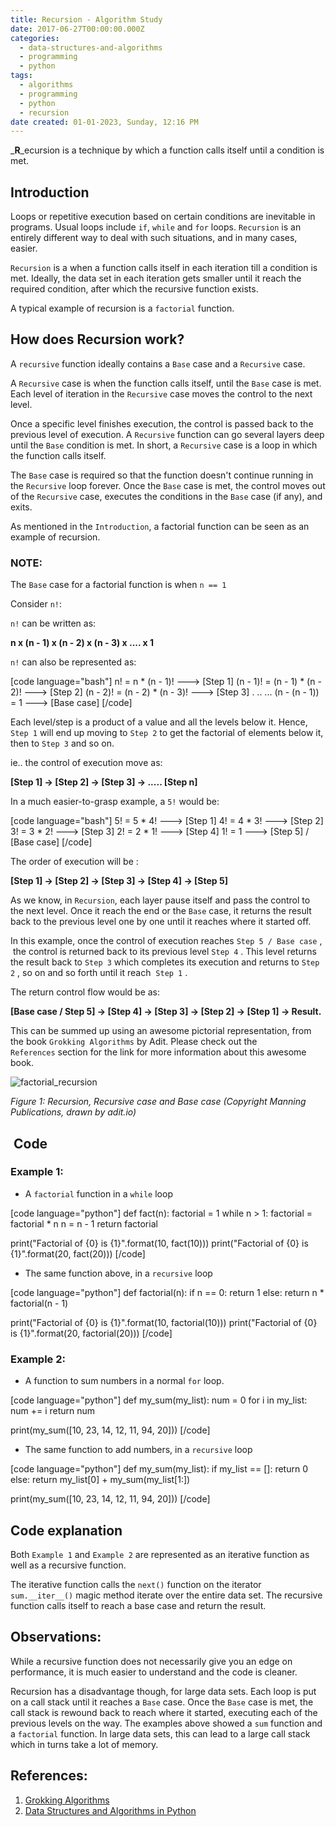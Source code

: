 ```yaml
---
title: Recursion - Algorithm Study
date: 2017-06-27T00:00:00.000Z
categories:
  - data-structures-and-algorithms
  - programming
  - python
tags:
  - algorithms
  - programming
  - python
  - recursion
date created: 01-01-2023, Sunday, 12:16 PM
---
```


<!--more-->

_**R**_ecursion is a technique by which a function calls itself until a condition is met.

## Introduction

Loops or repetitive execution based on certain conditions are inevitable in programs. Usual loops include `if`, `while` and `for` loops. `Recursion` is an entirely different way to deal with such situations, and in many cases, easier.

`Recursion` is a when a function calls itself in each iteration till a condition is met. Ideally, the data set in each iteration gets smaller until it reach the required condition, after which the recursive function exists.

A typical example of recursion is a `factorial` function.

## How does Recursion work?

A `recursive` function ideally contains a `Base` case and a `Recursive` case.

A `Recursive` case is when the function calls itself, until the `Base` case is met. Each level of iteration in the `Recursive` case moves the control to the next level.

Once a specific level finishes execution, the control is passed back to the previous level of execution. A `Recursive` function can go several layers deep until the `Base` condition is met. In short, a `Recursive` case is a loop in which the function calls itself.

The `Base` case is required so that the function doesn't continue running in the `Recursive` loop forever. Once the `Base` case is met, the control moves out of the `Recursive` case, executes the conditions in the `Base` case (if any), and exits.

As mentioned in the `Introduction`, a factorial function can be seen as an example of recursion.

### NOTE:

The `Base` case for a factorial function is when `n == 1`

Consider `n!`:

`n!` can be written as:

**n x (n - 1) x (n - 2) x (n - 3) x .... x 1**

`n!` can also be represented as:

[code language="bash"] n! = n * (n - 1)! ---> [Step 1] (n - 1)! = (n - 1) * (n - 2)! ---> [Step 2] (n - 2)! = (n - 2) * (n - 3)! ---> [Step 3] . .. ... (n - (n - 1)) = 1 ---> [Base case] [/code]

Each level/step is a product of a value and all the levels below it. Hence, `Step 1` will end up moving to `Step 2` to get the factorial of elements below it, then to `Step 3` and so on.

ie.. the control of execution move as:

**[Step 1] -> [Step 2] -> [Step 3] -> ..... [Step n]**

In a much easier-to-grasp example, a `5!` would be:

[code language="bash"] 5! = 5 * 4! ---> [Step 1] 4! = 4 * 3! ---> [Step 2] 3! = 3 * 2! ---> [Step 3] 2! = 2 * 1! ---> [Step 4] 1! = 1 ---> [Step 5] / [Base case] [/code]

The order of execution will be :

**[Step 1] -> [Step 2] -> [Step 3] -> [Step 4] -> [Step 5]**

As we know, in `Recursion`, each layer pause itself and pass the control to the next level. Once it reach the end or the `Base` case, it returns the result back to the previous level one by one until it reaches where it started off.

In this example, once the control of execution reaches `Step 5 / Base case` ,  the control is returned back to its previous level `Step 4` . This level returns the result back to `Step 3` which completes its execution and returns to `Step 2` , so on and so forth until it reach  `Step 1` .

The return control flow would be as:

**[Base case / Step 5] -> [Step 4] -> [Step 3] -> [Step 2] -> [Step 1] -> Result.**

This can be summed up using an awesome pictorial representation, from the book `Grokking Algorithms` by Adit. Please check out the `References` section for the link for more information about this awesome book.

![factorial_recursion](images/factorial_recursion.png)

*Figure 1: Recursion, Recursive case and Base case (Copyright Manning Publications, drawn by adit.io)*

##  Code

### Example 1:

* A `factorial` function in a `while` loop

[code language="python"] def fact(n): factorial = 1 while n > 1: factorial = factorial * n n = n - 1 return factorial

print("Factorial of {0} is {1}".format(10, fact(10))) print("Factorial of {0} is {1}".format(20, fact(20))) [/code]

* The same function above, in a `recursive` loop

[code language="python"] def factorial(n): if n == 0: return 1 else: return n * factorial(n - 1)

print("Factorial of {0} is {1}".format(10, factorial(10))) print("Factorial of {0} is {1}".format(20, factorial(20))) [/code]

### Example 2:

* A function to sum numbers in a normal `for` loop.

[code language="python"] def my_sum(my_list): num = 0 for i in my_list: num += i return num

print(my_sum([10, 23, 14, 12, 11, 94, 20])) [/code]

* The same function to add numbers, in a `recursive` loop

[code language="python"] def my_sum(my_list): if my_list == []: return 0 else: return my_list[0] + my_sum(my_list[1:])

print(my_sum([10, 23, 14, 12, 11, 94, 20])) [/code]

## Code explanation

Both `Example 1` and `Example 2` are represented as an iterative function as well as a recursive function.

The iterative function calls the `next()` function on the iterator `sum.__iter__()` magic method iterate over the entire data set. The recursive function calls itself to reach a base case and return the result.

## Observations:

While a recursive function does not necessarily give you an edge on performance, it is much easier to understand and the code is cleaner.

Recursion has a disadvantage though, for large data sets. Each loop is put on a call stack until it reaches a `Base` case. Once the `Base` case is met, the call stack is rewound back to reach where it started, executing each of the previous levels on the way. The examples above showed a `sum` function and a `factorial` function. In large data sets, this can lead to a large call stack which in turns take a lot of memory.

## References:

1. [Grokking Algorithms](http://www.amazon.in/Grokking-Algorithms-illustrated-programmers-curious/dp/1617292230/ref=sr_1_1?s=books&ie=UTF8&qid=1486811444&sr=1-1&keywords=grokking+algorithms)
2. [Data Structures and Algorithms in Python](https://www.amazon.com/Structures-Algorithms-Python-Michael-Goodrich/dp/812656217X/ref=sr_1_1?ie=UTF8&qid=1487126103&sr=8-1&keywords=data+structures+and+algorithms+in+python)
